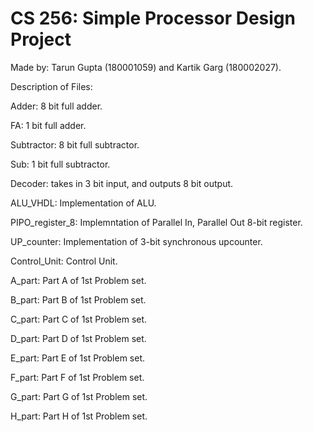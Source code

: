 # CS 256: Simple Processor Design Project

Made by: Tarun Gupta (180001059) and Kartik Garg (180002027).

Description of Files:              

Adder: 8 bit full adder.

FA: 1 bit full adder.

Subtractor: 8 bit full subtractor.

Sub: 1 bit full subtractor.

Decoder: takes in 3 bit input, and outputs 8 bit output.

ALU_VHDL: Implementation of ALU.

PIPO_register_8: Implemntation of Parallel In, Parallel Out 8-bit register.

UP_counter: Implementation of 3-bit synchronous upcounter.   

Control_Unit: Control Unit.

A_part: Part A of 1st Problem set.

B_part: Part B of 1st Problem set.

C_part: Part C of 1st Problem set.

D_part: Part D of 1st Problem set.

E_part: Part E of 1st Problem set.

F_part: Part F of 1st Problem set.

G_part: Part G of 1st Problem set.

H_part: Part H of 1st Problem set.


